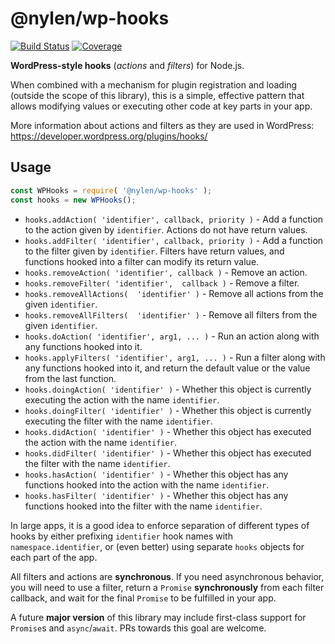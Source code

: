 # @nylen/wp-hooks

[![Build Status](https://img.shields.io/travis/nylen/node-wp-hooks/master.svg)](https://travis-ci.org/nylen/node-wp-hooks)
[![Coverage](https://img.shields.io/coveralls/nylen/node-wp-hooks/master.svg)](https://coveralls.io/github/nylen/node-wp-hooks)

**WordPress-style hooks** (_actions_ and _filters_) for Node.js.

When combined with a mechanism for plugin registration and loading (outside the
scope of this library), this is a simple, effective pattern that allows
modifying values or executing other code at key parts in your app.

More information about actions and filters as they are used in WordPress:
https://developer.wordpress.org/plugins/hooks/

## Usage

```js
const WPHooks = require( '@nylen/wp-hooks' );
const hooks = new WPHooks();
```

* `hooks.addAction( 'identifier', callback, priority )` - Add a function to the
  action given by `identifier`. Actions do not have return values.
* `hooks.addFilter( 'identifier', callback, priority )` - Add a function to the
  filter given by `identifier`. Filters have return values, and functions
  hooked into a filter can modify its return value.
* `hooks.removeAction( 'identifier', callback )` - Remove an action.
* `hooks.removeFilter( 'identifier',  callback )` - Remove a filter.
* `hooks.removeAllActions(  'identifier' )` - Remove all actions from the given
  `identifier`.
* `hooks.removeAllFilters(  'identifier' )` - Remove all filters from the given
  `identifier`.
* `hooks.doAction( 'identifier', arg1, ... )` - Run an action along with any
  functions hooked into it.
* `hooks.applyFilters( 'identifier', arg1, ... )` - Run a filter along with any
  functions hooked into it, and return the default value or the value from the
  last function.
* `hooks.doingAction( 'identifier' )` - Whether this object is currently
  executing the action with the name `identifier`.
* `hooks.doingFilter( 'identifier' )` - Whether this object is currently
  executing the filter with the name `identifier`.
* `hooks.didAction( 'identifier' )` - Whether this object has executed the
  action with the name `identifier`.
* `hooks.didFilter( 'identifier' )` - Whether this object has executed the
  filter with the name `identifier`.
* `hooks.hasAction( 'identifier' )` - Whether this object has any functions
  hooked into the action with the name `identifier`.
* `hooks.hasFilter( 'identifier' )` - Whether this object has any functions
  hooked into the filter with the name `identifier`.

In large apps, it is a good idea to enforce separation of different types of
hooks by either prefixing `identifier` hook names with `namespace.identifier`,
or (even better) using separate `hooks` objects for each part of the app.

All filters and actions are **synchronous**.  If you need asynchronous
behavior, you will need to use a filter, return a `Promise` **synchronously**
from each filter callback, and wait for the final `Promise` to be fulfilled in
your app.

A future **major version** of this library may include first-class support for
`Promise`s and `async`/`await`.  PRs towards this goal are welcome.
